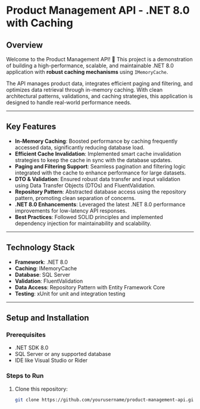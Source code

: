 # Product Management API - .NET 8.0 with Caching

## Overview

Welcome to the Product Management API! 🚀 This project is a demonstration of building a high-performance, scalable, and maintainable .NET 8.0 application with **robust caching mechanisms** using `IMemoryCache`.

The API manages product data, integrates efficient paging and filtering, and optimizes data retrieval through in-memory caching. With clean architectural patterns, validations, and caching strategies, this application is designed to handle real-world performance needs.

---

## Key Features

- **In-Memory Caching**: Boosted performance by caching frequently accessed data, significantly reducing database load.
- **Efficient Cache Invalidation**: Implemented smart cache invalidation strategies to keep the cache in sync with the database updates.
- **Paging and Filtering Support**: Seamless pagination and filtering logic integrated with the cache to enhance performance for large datasets.
- **DTO & Validation**: Ensured robust data transfer and input validation using Data Transfer Objects (DTOs) and FluentValidation.
- **Repository Pattern**: Abstracted database access using the repository pattern, promoting clean separation of concerns.
- **.NET 8.0 Enhancements**: Leveraged the latest .NET 8.0 performance improvements for low-latency API responses.
- **Best Practices**: Followed SOLID principles and implemented dependency injection for maintainability and scalability.

---

## Technology Stack

- **Framework**: .NET 8.0
- **Caching**: IMemoryCache
- **Database**: SQL Server
- **Validation**: FluentValidation
- **Data Access**: Repository Pattern with Entity Framework Core
- **Testing**: xUnit for unit and integration testing

---

## Setup and Installation

### Prerequisites

- .NET SDK 8.0
- SQL Server or any supported database
- IDE like Visual Studio or Rider

### Steps to Run

1. Clone this repository:
   ```bash
   git clone https://github.com/yourusername/product-management-api.git
